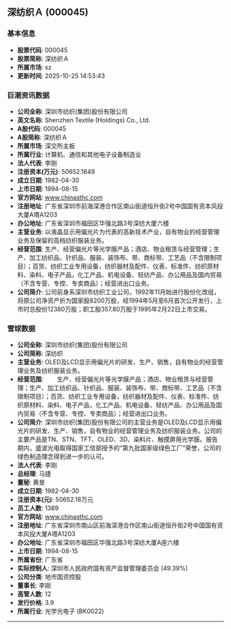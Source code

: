 ## 深纺织Ａ (000045)

### 基本信息

- **股票代码**: 000045
- **股票简称**: 深纺织Ａ
- **所属市场**: sz
- **更新时间**: 2025-10-25 14:53:43

### 巨潮资讯数据

- **公司全称**: 深圳市纺织(集团)股份有限公司
- **英文名称**: Shenzhen Textile (Holdings) Co., Ltd.
- **A股代码**: 000045
- **A股简称**: 深纺织Ａ
- **所属市场**: 深交所主板
- **所属行业**: 计算机、通信和其他电子设备制造业
- **法人代表**: 李刚
- **注册资本(万元)**: 50652.1849
- **成立日期**: 1982-04-30
- **上市日期**: 1994-08-15
- **官方网站**: www.chinasthc.com
- **注册地址**: 广东省深圳市前海深港合作区南山街道恒升街2号中国国有资本风投大厦A塔A1203
- **办公地址**: 广东省深圳市福田区华强北路3号深纺大厦六楼
- **主营业务**: 以液晶显示用偏光片为代表的高新技术产业，自有物业的经营管理业务及保留的高档纺织服装业务。
- **经营范围**: 生产、经营偏光片等光学膜产品；酒店、物业租赁与经营管理；生产、加工纺织品、针织品、服装、装饰布、带、商标带、工艺品（不含限制项目）；百货、纺织工业专用设备，纺织器材及配件、仪表、标准件、纺织原材料、染料、电子产品，化工产品、机电设备、轻纺产品、办公用品及国内贸易（不含专营、专控、专卖商品）；经营进出口业务。
- **公司简介**: 公司前身系深圳市纺织工业公司，1992年11月始进行股份化改组，将原公司净资产折为国家股8200万股，经1994年5月至6月首次公开发行，上市时总股份12380万股；职工股357.80万股于1995年2月22日上市交易。

### 雪球数据

- **公司全称**: 深圳市纺织(集团)股份有限公司
- **公司简称**: 深纺织
- **主营业务**: OLED及LCD显示用偏光片的研发、生产、销售，自有物业的经营管理业务及纺织服装业务。
- **经营范围**: 　　生产、经营偏光片等光学膜产品；酒店、物业租赁与经营管理；生产、加工纺织品、针织品、服装、装饰布、带、商标带、工艺品（不含限制项目）；百货、纺织工业专用设备，纺织器材及配件、仪表、标准件、纺织原材料、染料、电子产品，化工产品、机电设备、轻纺产品、办公用品及国内贸易（不含专营、专控、专卖商品）；经营进出口业务。
- **公司简介**: 深圳市纺织(集团)股份有限公司的主营业务是OLED及LCD显示用偏光片的研发、生产、销售，自有物业的经营管理业务及纺织服装业务。公司的主要产品是TN、STN、TFT、OLED、3D、染料片、触摸屏用光学膜。报告期内，盛波光电取得国家工信部授予的“第九批国家级绿色工厂”荣誉，公司的绿色制造理念得到进一步的认可。
- **法人代表**: 李刚
- **总经理**: 马捷
- **董秘**: 黄旻
- **成立日期**: 1982-04-30
- **注册资本(元)**: 50652.18万元
- **员工人数**: 1389
- **官方网站**: www.chinasthc.com
- **注册地址**: 广东省深圳市南山区前海深港合作区南山街道恒升街2号中国国有资本风投大厦A塔A1203
- **办公地址**: 广东省深圳市福田区华强北路3号深纺大厦A座六楼
- **上市日期**: 1994-08-15
- **所属省份**: 广东省
- **实际控制人**: 深圳市人民政府国有资产监督管理委员会 (49.39%)
- **公司分类**: 地市国资控股
- **董事长**: 李刚
- **高管人数**: 12
- **发行价格**: 3.9
- **所属行业**: 光学光电子 (BK0022)

---